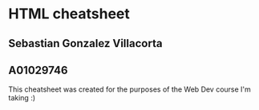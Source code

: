 # HTML cheatsheet

## Sebastian Gonzalez Villacorta
## A01029746

This cheatsheet was created for the purposes of the Web Dev course I'm taking :)
